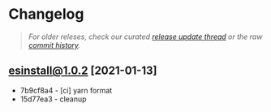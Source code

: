 # Changelog

> _For older releses, check our curated [release update thread](https://github.com/snowpackjs/snowpack/discussions/1183) or the raw [commit history](https://github.com/snowpackjs/snowpack/commits/main/esinstall)._

## esinstall@1.0.2 [2021-01-13]

- 7b9cf8a4 - [ci] yarn format
- 15d77ea3 - cleanup

